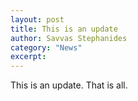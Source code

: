 ```yaml
---
layout: post
title: This is an update
author: Savvas Stephanides
category: "News"
excerpt: 
---
```


This is an update. That is all.